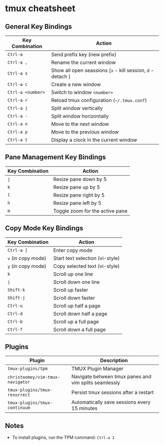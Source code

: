 # tmux cheatsheet

## General Key Bindings

| **Key Combination**       | **Action**                                                 |
|----------------------------|-----------------------------------------------------------|
| `Ctrl-a`                  | Send prefix key (new prefix)                               |
| `Ctrl-a ,`                | Rename the current window                                  |
| `Ctrl-a s`                | Show all open seassions [`x` - kill session, `d` - detach ]|
| `Ctrl-a c`                | Create a new window                                        |
| `Ctrl-a <number>`         | Switch to window `<number>`                                |
| `Ctrl-a r`                | Reload tmux configuration (`~/.tmux.conf`)                 |
| `Ctrl-a \|`               | Split window vertically                                    |
| `Ctrl-a -`                | Split window horizontally                                  |
| `Ctrl-a n`                | Move to the next window                                    |
| `Ctrl-a p`                | Move to the previous window                                |
| `Ctrl-a t`                | Display a clock in the current window                      |

## Pane Management Key Bindings

| **Key Combination**       | **Action**                                                 |
|----------------------------|-----------------------------------------------------------|
| `j`                       | Resize pane down by 5                                      |
| `k`                       | Resize pane up by 5                                        |
| `l`                       | Resize pane right by 5                                     |
| `h`                       | Resize pane left by 5                                      |
| `m`                       | Toggle zoom for the active pane                            |

## Copy Mode Key Bindings

| **Key Combination**       | **Action**                                                 |
|----------------------------|-----------------------------------------------------------|
| `Ctrl-a [`                | Enter copy mode                                            |
| `v` (in copy mode)        | Start text selection (vi-style)                            |
| `y` (in copy mode)        | Copy selected text (vi-style)                              |
| `k`                       | Scroll up one line                                         |
| `j`                       | Scroll down one line                                       |
| `Shift-k`                 | Scroll up faster                                           |
| `Shift-j`                 | Scroll down faster                                         |
| `Ctrl-u`                  | Scroll up half a page                                      |
| `Ctrl-d`                  | Scroll down half a page                                    |
| `Ctrl-b`                  | Scroll up a full page                                      |
| `Ctrl-f`                  | Scroll down a full page                                    |

## Plugins

| **Plugin**                                      | **Description**                                          |
|------------------------------------------------|---------------------------------------------------------|
| `tmux-plugins/tpm`                             | TMUX Plugin Manager                                      |
| `christoomey/vim-tmux-navigator`               | Navigate between tmux panes and vim splits seamlessly   |
| `tmux-plugins/tmux-resurrect`                  | Persist tmux sessions after a restart                   |
| `tmux-plugins/tmux-continuum`                  | Automatically save sessions every 15 minutes            |

## Notes
- To install plugins, run the TPM command: `Ctrl-a I`

